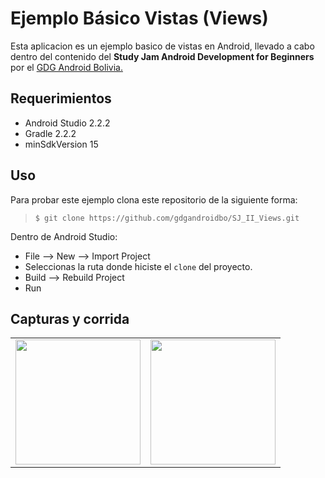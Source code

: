 Ejemplo Básico Vistas (Views)
========================

Esta aplicacion es un ejemplo basico de vistas en Android, llevado a cabo dentro del contenido del **Study Jam Android Development for Beginners** por el [GDG Android Bolivia.](http://www.gdg.androidbolivia.com/)


Requerimientos
------------

  * Android Studio 2.2.2
  * Gradle 2.2.2
  * minSdkVersion 15


Uso
---------
Para probar este ejemplo clona este repositorio de la siguiente forma:
>
>     $ git clone https://github.com/gdgandroidbo/SJ_II_Views.git

Dentro de Android Studio:

* File --> New --> Import Project
* Seleccionas la ruta donde hiciste el `clone` del proyecto.
* Build --> Rebuild Project
* Run

Capturas y corrida
---------

<div>
    <center>
        <table border="0">
            <tr>
                <td>
                    <img src="/img/screenshot.jpg" width="200">
                </td>
                <td>
                    <img src="/img/corrida.gif" width="200">
                </td>
            </tr>
        </table>
    </center>
</div>

